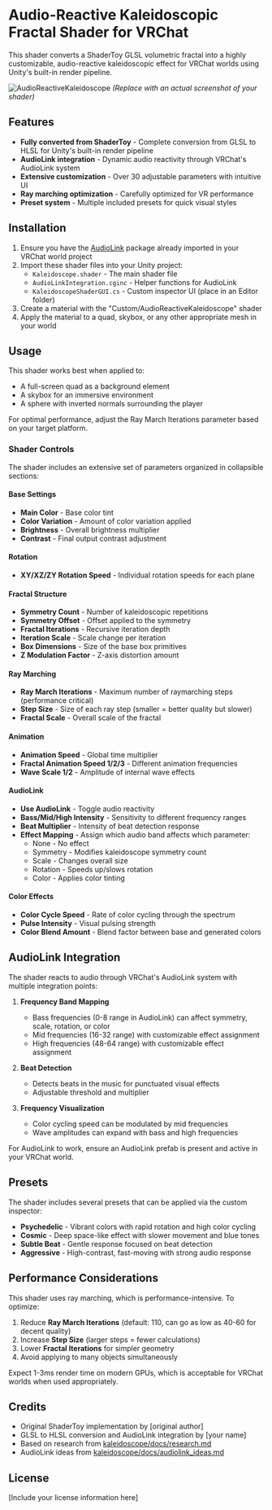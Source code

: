 # Audio-Reactive Kaleidoscopic Fractal Shader for VRChat

This shader converts a ShaderToy GLSL volumetric fractal into a highly customizable, audio-reactive kaleidoscopic effect for VRChat worlds using Unity's built-in render pipeline.

![AudioReactiveKaleidoscope](https://i.imgur.com/example.jpg)
*(Replace with an actual screenshot of your shader)*

## Features

- **Fully converted from ShaderToy** - Complete conversion from GLSL to HLSL for Unity's built-in render pipeline
- **AudioLink integration** - Dynamic audio reactivity through VRChat's AudioLink system
- **Extensive customization** - Over 30 adjustable parameters with intuitive UI
- **Ray marching optimization** - Carefully optimized for VR performance
- **Preset system** - Multiple included presets for quick visual styles

## Installation

1. Ensure you have the [AudioLink](https://github.com/llealloo/vrc-udon-audio-link) package already imported in your VRChat world project
2. Import these shader files into your Unity project:
   - `Kaleidoscope.shader` - The main shader file
   - `AudioLinkIntegration.cginc` - Helper functions for AudioLink
   - `KaleidoscopeShaderGUI.cs` - Custom inspector UI (place in an Editor folder)
3. Create a material with the "Custom/AudioReactiveKaleidoscope" shader
4. Apply the material to a quad, skybox, or any other appropriate mesh in your world

## Usage

This shader works best when applied to:
- A full-screen quad as a background element
- A skybox for an immersive environment
- A sphere with inverted normals surrounding the player

For optimal performance, adjust the Ray March Iterations parameter based on your target platform.

### Shader Controls

The shader includes an extensive set of parameters organized in collapsible sections:

#### Base Settings
- **Main Color** - Base color tint
- **Color Variation** - Amount of color variation applied
- **Brightness** - Overall brightness multiplier
- **Contrast** - Final output contrast adjustment

#### Rotation
- **XY/XZ/ZY Rotation Speed** - Individual rotation speeds for each plane

#### Fractal Structure
- **Symmetry Count** - Number of kaleidoscopic repetitions
- **Symmetry Offset** - Offset applied to the symmetry
- **Fractal Iterations** - Recursive iteration depth
- **Iteration Scale** - Scale change per iteration
- **Box Dimensions** - Size of the base box primitives
- **Z Modulation Factor** - Z-axis distortion amount

#### Ray Marching
- **Ray March Iterations** - Maximum number of raymarching steps (performance critical)
- **Step Size** - Size of each ray step (smaller = better quality but slower)
- **Fractal Scale** - Overall scale of the fractal

#### Animation
- **Animation Speed** - Global time multiplier
- **Fractal Animation Speed 1/2/3** - Different animation frequencies
- **Wave Scale 1/2** - Amplitude of internal wave effects

#### AudioLink
- **Use AudioLink** - Toggle audio reactivity
- **Bass/Mid/High Intensity** - Sensitivity to different frequency ranges
- **Beat Multiplier** - Intensity of beat detection response
- **Effect Mapping** - Assign which audio band affects which parameter:
  - None - No effect
  - Symmetry - Modifies kaleidoscope symmetry count
  - Scale - Changes overall size
  - Rotation - Speeds up/slows rotation
  - Color - Applies color tinting

#### Color Effects
- **Color Cycle Speed** - Rate of color cycling through the spectrum
- **Pulse Intensity** - Visual pulsing strength
- **Color Blend Amount** - Blend factor between base and generated colors

## AudioLink Integration

The shader reacts to audio through VRChat's AudioLink system with multiple integration points:

1. **Frequency Band Mapping**
   - Bass frequencies (0-8 range in AudioLink) can affect symmetry, scale, rotation, or color
   - Mid frequencies (16-32 range) with customizable effect assignment
   - High frequencies (48-64 range) with customizable effect assignment

2. **Beat Detection**
   - Detects beats in the music for punctuated visual effects
   - Adjustable threshold and multiplier

3. **Frequency Visualization**
   - Color cycling speed can be modulated by mid frequencies
   - Wave amplitudes can expand with bass and high frequencies

For AudioLink to work, ensure an AudioLink prefab is present and active in your VRChat world.

## Presets

The shader includes several presets that can be applied via the custom inspector:

- **Psychedelic** - Vibrant colors with rapid rotation and high color cycling
- **Cosmic** - Deep space-like effect with slower movement and blue tones
- **Subtle Beat** - Gentle response focused on beat detection
- **Aggressive** - High-contrast, fast-moving with strong audio response

## Performance Considerations

This shader uses ray marching, which is performance-intensive. To optimize:

1. Reduce **Ray March Iterations** (default: 110, can go as low as 40-60 for decent quality)
2. Increase **Step Size** (larger steps = fewer calculations)
3. Lower **Fractal Iterations** for simpler geometry
4. Avoid applying to many objects simultaneously

Expect 1-3ms render time on modern GPUs, which is acceptable for VRChat worlds when used appropriately.

## Credits

- Original ShaderToy implementation by [original author]
- GLSL to HLSL conversion and AudioLink integration by [your name]
- Based on research from [kaleidoscope/docs/research.md](/kaleidoscope/docs/research.md)
- AudioLink ideas from [kaleidoscope/docs/audiolink_ideas.md](/kaleidoscope/docs/audiolink_ideas.md)

## License

[Include your license information here] 